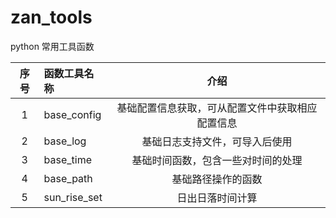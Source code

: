 # zan_tools
python 常用工具函数

| 序号 | 函数工具名称 |                       介绍                       |
| :--: | :----------- | :----------------------------------------------: |
|  1   | base_config  | 基础配置信息获取，可从配置文件中获取相应配置信息 |
|  2   | base_log     |          基础日志支持文件，可导入后使用          |
|  3   | base_time    |        基础时间函数，包含一些对时间的处理        |
|  4   | base_path    |                基础路径操作的函数                |
|  5   | sun_rise_set |                 日出日落时间计算                 |



 